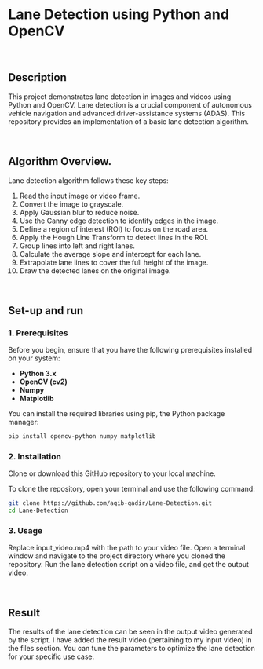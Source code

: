 # Lane Detection using Python and OpenCV

<br/>

## Description
This project demonstrates lane detection in images and videos using Python and OpenCV. Lane detection is a crucial component of autonomous vehicle navigation and advanced driver-assistance systems (ADAS). This repository provides an implementation of a basic lane detection algorithm.

<br/>

## Algorithm Overview.
Lane detection algorithm follows these key steps:
1. Read the input image or video frame.
2. Convert the image to grayscale.
3. Apply Gaussian blur to reduce noise.
4. Use the Canny edge detection to identify edges in the image.
5. Define a region of interest (ROI) to focus on the road area.
6. Apply the Hough Line Transform to detect lines in the ROI.
7. Group lines into left and right lanes.
8. Calculate the average slope and intercept for each lane.
9. Extrapolate lane lines to cover the full height of the image.
10. Draw the detected lanes on the original image.

<br/>

## Set-up and run 
### 1. Prerequisites
Before you begin, ensure that you have the following prerequisites installed on your system:

- **Python 3.x**
- **OpenCV (cv2)**
- **Numpy**
- **Matplotlib**

You can install the required libraries using pip, the Python package manager:

```bash
pip install opencv-python numpy matplotlib
```

### 2. Installation
Clone or download this GitHub repository to your local machine. 

To clone the repository, open your terminal and use the following command:

``` bash
git clone https://github.com/aqib-qadir/Lane-Detection.git
cd Lane-Detection
```

### 3. Usage
Replace input_video.mp4 with the path to your video file.
Open a terminal window and navigate to the project directory where you cloned the repository.
Run the lane detection script on a video file, and get the output video.

<br/>

## Result
The results of the lane detection can be seen in the output video generated by the script. I have added the result video (pertaining to my input video) in the files section. You can tune the parameters to optimize the lane detection for your specific use case. 
